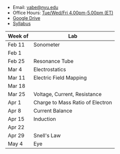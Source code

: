 

- Email: [vabe@nyu.edu](vabe@nyu.edu)
- Office Hours: [Tue/Wed/Fri 4.00pm-5.00pm (ET)](https://nyu.zoom.us/j/91270104640)
- [Google Drive](https://drive.google.com/drive/folders/1onTfWs8QGWsOP_3PFigj7CvMpJUr_Kn4?usp=sharing)
- [Syllabus](https://github.com/vaabe/phys12/blob/main/info/syllabus.pdf)

| Week of | Lab |
|---	  |---  |
| Feb 11 | Sonometer |
| Feb 1 |		|	
| Feb 25 | Resonance Tube |
| Mar 4	| Electrostatics |
| Mar 11 | Electric Field Mapping |
| Mar 18 |		|	
| Mar 25 | Voltage, Current, Resistance |
| Apr 1 | Charge to Mass Ratio of Electron |
| Apr 8	| Current Balance |
| Apr 15 | Induction | 
| Apr 22 |		|	
| Apr 29 | Snell's Law |
| May 4	| Eye |
